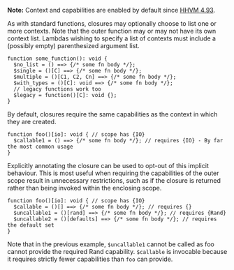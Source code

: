 **Note:** Context and capabilities are enabled by default since
[HHVM 4.93](https://hhvm.com/blog/2021/01/19/hhvm-4.93.html).

As with standard functions, closures may optionally choose to list one or more contexts. Note that the outer function may or may not have its own context list. Lambdas wishing to specify a list of contexts must include a (possibly empty) parenthesized argument list.

```hack
function some_function(): void {
  $no_list = () ==> {/* some fn body */};
  $single = ()[C] ==> {/* some fn body */};
  $multiple = ()[C1, C2, Cn] ==> {/* some fn body */};
  $with_types = ()[C]: void ==> {/* some fn body */};
  // legacy functions work too
  $legacy = function()[C]: void {};
}
```

By default, closures require the same capabilities as the context in which they are created.

```hack
function foo()[io]: void { // scope has {IO}
  $callable1 = () ==> {/* some fn body */}; // requires {IO} - By far the most common usage
}
```

Explicitly annotating the closure can be used to opt-out of this implicit behaviour. This is most useful when requiring the capabilities of the outer scope result in unnecessary restrictions, such as if the closure is returned rather than being invoked within the enclosing scope.

```hack
function foo()[io]: void { // scope has {IO}
  $callable = ()[] ==> {/* some fn body */}; // requires {}
  $uncallable1 = ()[rand] ==> {/* some fn body */}; // requires {Rand}
  $uncallable2 = ()[defaults] ==> {/* some fn body */}; // requires the default set
}
```

Note that in the previous example, `$uncallable1` cannot be called as foo cannot provide the required Rand capability. `$callable` is invocable because it requires strictly fewer capabilities than `foo` can provide.
